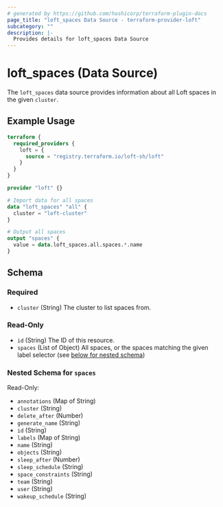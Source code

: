 ```yaml
---
# generated by https://github.com/hashicorp/terraform-plugin-docs
page_title: "loft_spaces Data Source - terraform-provider-loft"
subcategory: ""
description: |-
  Provides details for loft_spaces Data Source
---
```


# loft_spaces (Data Source)

The `loft_spaces` data source provides information about all Loft spaces in the given `cluster`.

## Example Usage

```terraform
terraform {
  required_providers {
    loft = {
      source = "registry.terraform.io/loft-sh/loft"
    }
  }
}

provider "loft" {}

# Import data for all spaces
data "loft_spaces" "all" {
  cluster = "loft-cluster"
}

# Output all spaces
output "spaces" {
  value = data.loft_spaces.all.spaces.*.name
}
```

<!-- schema generated by tfplugindocs -->
## Schema

### Required

- `cluster` (String) The cluster to list spaces from.

### Read-Only

- `id` (String) The ID of this resource.
- `spaces` (List of Object) All spaces, or the spaces matching the given label selector (see [below for nested schema](#nestedatt--spaces))

<a id="nestedatt--spaces"></a>
### Nested Schema for `spaces`

Read-Only:

- `annotations` (Map of String)
- `cluster` (String)
- `delete_after` (Number)
- `generate_name` (String)
- `id` (String)
- `labels` (Map of String)
- `name` (String)
- `objects` (String)
- `sleep_after` (Number)
- `sleep_schedule` (String)
- `space_constraints` (String)
- `team` (String)
- `user` (String)
- `wakeup_schedule` (String)



